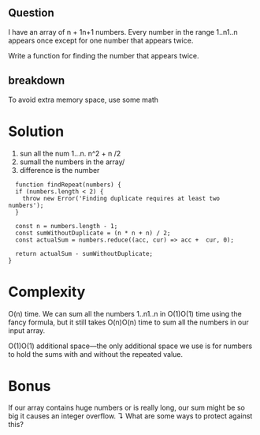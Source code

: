 ## Question

I have an array of n + 1n+1 numbers. Every number in the range 1..n1..n appears once except for one number that appears twice.

Write a function for finding the number that appears twice.

## breakdown

To avoid extra memory space, use some math

# Solution

1. sun all the num 1...n. n^2 + n /2
2. sumall the numbers in the array/
3. difference is the number

```
  function findRepeat(numbers) {
  if (numbers.length < 2) {
    throw new Error('Finding duplicate requires at least two numbers');
  }

  const n = numbers.length - 1;
  const sumWithoutDuplicate = (n * n + n) / 2;
  const actualSum = numbers.reduce((acc, cur) => acc +  cur, 0);

  return actualSum - sumWithoutDuplicate;
}
```

# Complexity

O(n) time. We can sum all the numbers 1..n1..n in O(1)O(1) time using the fancy formula, but it still takes O(n)O(n) time to sum all the numbers in our input array.

O(1)O(1) additional space—the only additional space we use is for numbers to hold the sums with and without the repeated value.

# Bonus

If our array contains huge numbers or is really long, our sum might be so big it causes an integer overflow. ↴ What are some ways to protect against this?

